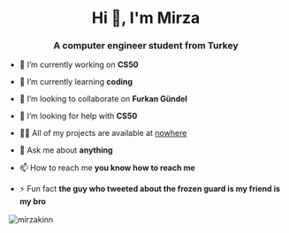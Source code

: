 <h1 align="center">Hi 👋, I'm Mirza</h1>
<h3 align="center">A computer engineer student from Turkey</h3>

- 🔭 I’m currently working on **CS50**

- 🌱 I’m currently learning **coding**

- 👯 I’m looking to collaborate on **Furkan Gündel**

- 🤝 I’m looking for help with **CS50**

- 👨‍💻 All of my projects are available at [nowhere](nowhere)

- 💬 Ask me about **anything**

- 📫 How to reach me **you know how to reach me**

- ⚡ Fun fact **the guy who tweeted about the frozen guard is my friend is my bro**

<p>&nbsp;<img align="center" src="https://github-readme-stats.vercel.app/api?username=mirzakinn&show_icons=true&locale=en" alt="mirzakinn" /></p>

